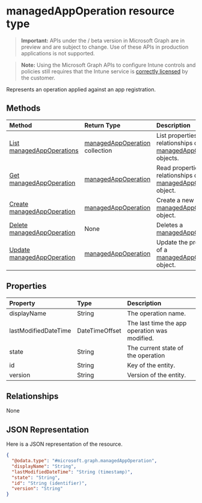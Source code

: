 ﻿# managedAppOperation resource type

> **Important:** APIs under the / beta version in Microsoft Graph are in preview and are subject to change. Use of these APIs in production applications is not supported.

> **Note:** Using the Microsoft Graph APIs to configure Intune controls and policies still requires that the Intune service is [correctly licensed](https://go.microsoft.com/fwlink/?linkid=839381) by the customer.

Represents an operation applied against an app registration.
## Methods
|Method|Return Type|Description|
|:---|:---|:---|
|[List managedAppOperations](../api/intune_mam_managedappoperation_list.md)|[managedAppOperation](../resources/intune_mam_managedappoperation.md) collection|List properties and relationships of the [managedAppOperation](../resources/intune_mam_managedappoperation.md) objects.|
|[Get managedAppOperation](../api/intune_mam_managedappoperation_get.md)|[managedAppOperation](../resources/intune_mam_managedappoperation.md)|Read properties and relationships of the [managedAppOperation](../resources/intune_mam_managedappoperation.md) object.|
|[Create managedAppOperation](../api/intune_mam_managedappoperation_create.md)|[managedAppOperation](../resources/intune_mam_managedappoperation.md)|Create a new [managedAppOperation](../resources/intune_mam_managedappoperation.md) object.|
|[Delete managedAppOperation](../api/intune_mam_managedappoperation_delete.md)|None|Deletes a [managedAppOperation](../resources/intune_mam_managedappoperation.md).|
|[Update managedAppOperation](../api/intune_mam_managedappoperation_update.md)|[managedAppOperation](../resources/intune_mam_managedappoperation.md)|Update the properties of a [managedAppOperation](../resources/intune_mam_managedappoperation.md) object.|

## Properties
|Property|Type|Description|
|:---|:---|:---|
|displayName|String|The operation name.|
|lastModifiedDateTime|DateTimeOffset|The last time the app operation was modified.|
|state|String|The current state of the operation|
|id|String|Key of the entity.|
|version|String|Version of the entity.|

## Relationships
None
## JSON Representation
Here is a JSON representation of the resource.
<!-- {
  "blockType": "resource",
  "keyProperty": "id",
  "@odata.type": "microsoft.graph.managedAppOperation"
}
-->
``` json
{
  "@odata.type": "#microsoft.graph.managedAppOperation",
  "displayName": "String",
  "lastModifiedDateTime": "String (timestamp)",
  "state": "String",
  "id": "String (identifier)",
  "version": "String"
}
```



